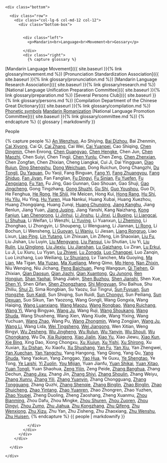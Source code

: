 

    <div class="bottom">

      <div class="row">
        <div class="col-lg-6 col-md-12 col-12">
          <div class="bottom-box">


            <div class="left">
              <p>Mandarin<br>Language<br>Movement<br>Gossary</p>
              
            </div>
            <div class="right">
			  {% capture glossary %}
[Mandarin Language Movement]({{ site.baseurl }}{% link glossary/movement.md %})
[Pronunciation Standardization Association]({{ site.baseurl }}{% link glossary/pronunciation.md %})
[Mandarin Language Research Association]({{ site.baseurl }}{% link glossary/research.md %})
[National Language Unification Preparation Committee]({{ site.baseurl }}{% link glossary/preparation.md %})
[Several Persons Club]({{ site.baseurl }}{% link glossary/persons.md %})
[Compilation Department of the Chinese Great Dictionary]({{ site.baseurl }}{% link glossary/compilation.md %})
[Phonetic symbols](https://en.wikipedia.org/wiki/Bopomofo)
[Mandarin Romanization](https://en.wikipedia.org/wiki/Gwoyeu_Romatzyh)
[National Language Promotion Committee]({{ site.baseurl }}{% link glossary/committee.md %})
                 {% endcapture %}
 			   {{ glossary | markdownify }}
            </div>
          </div>
        </div>
        <div class="col-lg-6 col-md-12 col-12">
          <div class="bottom-box">
            <div class="left">
              <p> People </p>
            </div>
            <div class="right">
              <div class="right-scroll">
                  {% capture people %}
[An Wenzhuo](https://clangreformers.github.io/people/anwenzhuo-cn.html),
Ao Shiying,
[Bai Dizhou](https://clangreformers.github.io/people/baidizhou-cn.html),
Bai Zhenmin,
[Cai Xiyong](https://zh.wikipedia.org/wiki/蔡錫勇),
Cai Qi,
[Cai Zhang](https://zh.wikipedia.org/wiki/蔡璋_(速記工作者)),
Cai Wei,
[Cai Yuanpei](https://zh.wikipedia.org/wiki/蔡元培),
Cao Shiqing,
[Chen Dingmin](https://baike.baidu.com/item/陳定民?fromModule=lemma_search-box),
Chen Enrong,
[Chen Guangyao](https://zh.wikipedia.org/wiki/陳光堯),
[Chen Hengke](https://zh.wikipedia.org/wiki/陳師曾),
Chen Jun,
[Chen Maozhi](https://zh.wikipedia.org/wiki/陳懋治),
Chen Suiyi,
Chen Tingji,
[Chen Yunlu](https://baike.baidu.com/item/陳雲路?fromModule=lemma_search-box),
Chen Zeng,
[Chen Zhenxian](https://zh.wikipedia.org/wiki/陳振先),
Chen Zongfan,
Chen Zhixian,
Cheng Liangkai,
Cui Ji,
Dai Yingguan,
[Diao Rujun](https://baike.baidu.com/item/刁汝鈞?fromModule=lemma_search-box),
[Ding Shengshu](https://zh.wikipedia.org/wiki/丁聲樹),
[Dong Weichuan](https://zh.wikipedia.org/wiki/董渭川),
Dong Ruichun,
Dong Changzhi,
[Du Tongli](https://clangreformers.github.io/people/dutongli-cn.html),
[Du Yaquan](https://zh.wikipedia.org/wiki/杜亞泉),
Du Yaoji,
Fang Binguan,
[Fang Yi](https://clangreformers.github.io/people/fangyi-cn.html),
[Fang Zhuangyou](https://zh.wikipedia.org/wiki/方壯猷),
[Fang Shiduo](https://zh.wikipedia.org/wiki/方師鐸),
[Fan Jiyan](https://baike.baidu.com/item/範繼淹?fromModule=lemma_search-box),
Fan Fanglian,
[Fu Dingyi](https://zh.wikipedia.org/wiki/符定一),
[Fu Sinian](https://zh.wikipedia.org/wiki/傅斯年),
[Fu Yuefen](https://zh.wikipedia.org/wiki/傅嶽棻),
[Fu Zengxiang](https://zh.wikipedia.org/wiki/傅增湘),
[Fu Yan](https://clangreformers.github.io/people/fuyan-cn.html),
Fu Jing,
Gao Gunnan,
Gao Shouan,
Gao Shuji,
[Gao Jingcheng](https://baike.baidu.com/item/高景成/9594712),
Gong Tingzhang,
[Gong Shuzhi](https://clangreformers.github.io/people/gongshuzhi-cn.html),
[Gu Shi](https://baike.baidu.com/item/顧實/673665),
[Guo Youshou](https://zh.wikipedia.org/wiki/郭有守),
Guo Di,
He Fenghua,
[He Rong](https://zh.wikipedia.org/wiki/何容),
[He Shiji](https://baike.baidu.com/item/何士骥/3225991),
He Meicen,
Hong Kui,
[Hong Rang](https://zh.wikipedia.org/wiki/洪炎秋),
[Hu Shi](https://zh.wikipedia.org/wiki/胡適),
[Hu Yilu](https://baike.baidu.com/item/胡以魯/1077475),
Hu Ying,
[Hu Yuren](https://baike.baidu.com/item/胡雨人/10025474),
Hua Nankui,
Huang Xubai,
Huang Xuezhou,
Huang Zhongqiang,
Huang Zunqi,
[Huang Chunqing](https://zh.wikipedia.org/wiki/黃純青),
[Jiang Kanghu](https://zh.wikipedia.org/wiki/江亢虎),
Jiang Renlun,
Jiang Yuan,
[Jiang Juqing](https://zh.wikipedia.org/wiki/蔣舉清),
Jiang Yanshi,
Kang Naizhang,
[Kong Fanjun](https://clangreformers.github.io/people/kongfanjun-cn.html),
[Lan Chengrong](https://baike.baidu.com/item/蘭承榮/2632049),
[Li Jinhui](https://zh.wikipedia.org/wiki/黎錦暉),
[Li Jinshu](https://zh.wikipedia.org/wiki/黎錦紓),
[Li Jinxi](https://zh.wikipedia.org/wiki/黎錦熙),
[Li Buqing](https://zh.wikipedia.org/wiki/李步青),
[Li Liangcai](https://baike.baidu.com/item/李桐軒/10728490),
[Li Shuhua](https://zh.wikipedia.org/wiki/李書華),
Li Weifan,
Li Wenzhi,
[Li Yuying](https://zh.wikipedia.org/wiki/李石曾),
Li Yuanxun,
[Li Zheming](https://zh.wikipedia.org/wiki/李哲明),
Li Zhonghao,
Li Zhongyin,
Li Shoupeng,
Li Wenguang,
Li Jiannan,
[Li Rong](https://baike.baidu.com/item/李榮/132357),
Li Bochun,
Li Wensheng,
[Li Guoyan](https://baike.baidu.com/item/李國炎/62520710),
[Li Wanju](https://zh.wikipedia.org/wiki/李萬居),
Li Jiesan,
[Liang Rongruo](https://zh.wikipedia.org/wiki/梁容若),
Liao Lixun,
[Liao Ping](https://zh.wikipedia.org/wiki/廖平),
[Lin Yutang](https://zh.wikipedia.org/wiki/林語堂),
Lin Zhixuan,
Lin Zifeng,
Lin Shaoxian,
[Liu Fu](https://zh.wikipedia.org/wiki/劉半農),
Liu Jishan,
Liu Luyin,
[Liu Mengyang](https://baike.baidu.com/item/劉孟揚/3803824),
[Liu Pansui](https://baike.baidu.com/item/劉盼遂/488674),
Liu Shutian,
Liu Yi,
[Liu Rulin](https://baike.baidu.com/item/劉汝霖/3401335),
[Liu Qinglong](https://baike.baidu.com/item/劉慶隆/15797699),
[Liu Jiexiu](https://baike.baidu.com/item/劉潔修/5173715),
[Liu Jianshan](https://baike.baidu.com/item/劉兼善/11068257),
[Lu Gaizhang](https://zh.wikipedia.org/wiki/盧戆章),
Lu Ziran,
[Lu Erkui](https://baike.baidu.com/item/陸爾奎/969934),
Lu Ji,
Lu Xiuru,
Lu Yiyan,
[Lu Zhiwei](https://zh.wikipedia.org/wiki/陸志韋),
[Lu Zongda](https://zh.wikipedia.org/wiki/陸宗達),
[Luo Changpei](https://zh.wikipedia.org/wiki/羅常培),
Luo Zanqin,
Luo Linzhang,
Luo Weiliang,
[Lv Shuxiang](https://zh.wikipedia.org/wiki/呂叔湘),
Lv Tianchen,
Ma Guoying,
[Ma Lian](https://zh.wikipedia.org/wiki/馬廉),
Ma Tigan,
[Ma Yuzao](https://zh.wikipedia.org/wiki/馬幼漁),
[Ma Xueliang](https://zh.wikipedia.org/wiki/馬學良),
Meng Qimo,
[Mo Heng](https://baike.baidu.com/item/莫衡/5404038),
[Nan Zhixin](https://zh.wikipedia.org/wiki/南志信),
Niu Wenqing,
Niu Jichang,
[Peng Baichuan](https://zh.wikipedia.org/wiki/彭百川),
Peng Wangqun,
[Qi Tiehen](https://zh.wikipedia.org/wiki/齊鐵恨),
Qi Zhixian,
[Qian Daosun](https://zh.wikipedia.org/wiki/錢稻孫),
[Qian Jiazhi](https://zh.wikipedia.org/wiki/錢均夫),
[Qian Xuantong](https://zh.wikipedia.org/wiki/錢玄同),
[Qu Junong](https://zh.wikipedia.org/wiki/瞿世英),
[Ren Hongjun](https://zh.wikipedia.org/wiki/任鴻隽),
[Shan Yaohai](https://baike.baidu.com/item/單耀海/12579148),
Shang Jiabin,
[Shen Buzhou](https://baike.baidu.com/item/沈步洲/24573664),
[Shen Jianshi](https://zh.wikipedia.org/wiki/沈兼士),
Shen Xue,
[Shen Yi](https://baike.baidu.com/item/沈頤/64081418),
Shen Qifan,
[Shen Zhongzhang](https://zh.wikipedia.org/wiki/沈仲章_(學者)),
[Shi Mingyuan](https://baike.baidu.com/item/石明遠/584403),
Shu Baihua,
Shu Zhiliu,
[Shui Zi](https://zh.wikipedia.org/wiki/水梓),
Sima Rongbian,
Su Yaozu,
Sui Tingrui,
[Sun Fuyuan](https://zh.wikipedia.org/wiki/孫伏園),
[Sun Hongzhe](https://baike.baidu.com/item/孫鴻哲/5978238),
[Sun Kaidi](https://zh.wikipedia.org/wiki/孫楷第),
Sun Shiqing,
Sun Ruidi,
[Sun Chongyi](https://clangreformers.github.io/people/sunchongyi-cn.html),
Sun Peiliang,
[Sun Dexuan](https://baike.baidu.com/item/孫德宣/1116324),
Suo Sikun,
Tan Yaozong,
Wang Gongli,
Wang Gongxia,
Wang Haiqing,
[Wang Luanxiang](https://zh.wikipedia.org/wiki/汪鸾翔),
[Wang Maozu](https://zh.wikipedia.org/wiki/汪懋祖),
[Wang Rongbao](https://zh.wikipedia.org/wiki/汪榮寶),
[Wang Ruichang](https://zh.wikipedia.org/wiki/特睦格圖),
[Wang Yi](https://clangreformers.github.io/people/wangyi-cn.html),
Wang Bingyao,
[Wang Ju](https://baike.baidu.com/item/王雲軒/29241),
Wang Ruji,
[Wang Shoukang](https://clangreformers.github.io/people/wangshoukang-cn.html),
[Wang Shuda](https://clangreformers.github.io/people/wangshuda-cn.html),
Wang Shusheng,
Wang Xien,
Wang Xiude,
Wang Yixing,
Wang Yuchuan,
[Wang Zhao](https://zh.wikipedia.org/wiki/王照_(光緒進士)),
Wang Pu,
[Wang Zhongmin](https://zh.wikipedia.org/wiki/王重民),
Wang Zongjian,
[Wang Ju](https://zh.wikipedia.org/wiki/王炬_(1911年)),
[Wang Li](https://zh.wikipedia.org/wiki/王力_(語言學家)),
Wang Lida,
[Wei Tingsheng](https://zh.wikipedia.org/wiki/衛挺生),
[Wei Jiangong](https://zh.wikipedia.org/wiki/魏建功),
Wen Xitian,
Weng Bingyi,
[Wu Zesheng](https://zh.wikipedia.org/wiki/烏澤聲),
[Wu Jingheng](https://zh.wikipedia.org/wiki/吳稚暉),
[Wu Rulun](https://zh.wikipedia.org/wiki/吳汝綸),
[Wu Yanyin](https://zh.wikipedia.org/wiki/吳研因),
[Wu Shouli](https://zh.wikipedia.org/wiki/吳守禮),
[Wu Chongkang](https://baike.baidu.com/item/吳崇康/57169396),
Wu Da,
[Xia Ruigeng](https://zh.wikipedia.org/wiki/夏瑞庚),
[Xiao Jialin](https://clangreformers.github.io/people/xiaojialin-cn.html),
[Xiao Yu](https://zh.wikipedia.org/wiki/蕭子升),
Xiao Jiewu,
[Xiao Kun](https://baike.baidu.com/item/蕭坤/6734064),
[Xie Bing](https://clangreformers.github.io/people/xierenbing-cn.html),
Xing Dao,
Xiong Chongxu,
[Xu Xiujun](https://baike.baidu.com/item/徐秀鈞/930610),
[Xu Yishi](https://zh.wikipedia.org/wiki/徐一士),
[Xu Shirong](https://baike.baidu.com/item/徐世榮/1142033),
Xu Xuxian,
[Xu Dishan](https://zh.wikipedia.org/wiki/許地山),
Xu Xiaofu,
[Xu Shushang](https://zh.wikipedia.org/wiki/許壽裳),
[Yan Fu](https://zh.wikipedia.org/wiki/嚴復),
[Yan Xiu](https://zh.wikipedia.org/wiki/嚴修),
Yan Zhengwei,
[Yan Xuechan](https://zh.wikipedia.org/wiki/嚴學宭),
[Yan Yangchu](https://zh.wikipedia.org/wiki/晏陽初),
Yang Hangong,
Yang Qiong,
Yang Qu,
[Yang Shuda](https://zh.wikipedia.org/wiki/楊樹達),
Yang Yaokun,
Yang Zenggao,
[Yao Hua](https://zh.wikipedia.org/wiki/姚華),
Ye Guxu,
[Ye Shengtao](https://zh.wikipedia.org/wiki/葉聖陶),
Ye Tong,
[Ye Laishi](https://zh.wikipedia.org/wiki/葉籁士),
[Yi Zuolin](https://zh.wikipedia.org/wiki/易作霖),
[You Mijian](https://zh.wikipedia.org/wiki/遊彌堅),
Yuan Jianfu,
[Yuan Shikai](https://zh.wikipedia.org/wiki/袁世凱),
[Yuan Xitao](https://zh.wikipedia.org/wiki/袁希濤),
[Yuan Tongli](https://zh.wikipedia.org/wiki/袁同禮),
Yuan Shaohua,
[Zeng Yijin](https://zh.wikipedia.org/wiki/曾彜進),
Zeng Peide,
[Zhang Banghua](https://baike.baidu.com/item/張邦華/6042000?fr=aladdin),
Zhang Dechun,
[Zhang Jixu](https://zh.wikipedia.org/wiki/張繼煦),
Zhang Jin,
[Zhang Shiyi](https://zh.wikipedia.org/wiki/張士一),
[Zhang Shoulin](https://clangreformers.github.io/people/zhangshoulin-cn.html),
Zhang Weiyu,
[Zhang Xunru](https://clangreformers.github.io/people/zhangxunru-cn.html),
[Zhang Yili](https://zh.wikipedia.org/wiki/張一麐),
[Zhang Yuanyin](https://clangreformers.github.io/people/zhangyuanyin-cn.html),
Zhang Chongguang,
[Zhang Tongguang](https://baike.baidu.com/item/張同光/63845113?fr=aladdin),
Zhang Quzhi,
[Zhang Shenqie](https://zh.wikipedia.org/wiki/張深切),
[Zhang Binglin](https://zh.wikipedia.org/wiki/章太炎),
[Zhao Binglin](https://zh.wikipedia.org/wiki/趙炳麟),
[Zhao Shuicheng](https://clangreformers.github.io/people/zhaoshuicheng-cn.html),
[Zhao Yintang](https://baike.baidu.com/item/趙蔭棠/1987478),
[Zhao Yuanren](https://zh.wikipedia.org/wiki/趙元任),
Zhao Zhongren,
Zhao Yuzhen,
[Zhao Youpei](https://zh.wikipedia.org/wiki/趙友培),
Zheng Duoling,
Zheng Zaoshang,
Zheng Xuanmu,
[Zhou Bianming](https://zh.wikipedia.org/wiki/周辨明),
Zhou Dafu,
Zhou Mingke,
[Zhou Shuren](https://zh.wikipedia.org/wiki/魯迅),
[Zhou Zuoren](https://zh.wikipedia.org/wiki/周作人),
[Zhou Dingyi](https://zh.wikipedia.org/wiki/周定一),
[Zhou Zumo](https://zh.wikipedia.org/wiki/周祖谟),
[Zhu Jiahua](https://zh.wikipedia.org/wiki/朱家驊),
[Zhu Kongzhang](https://baike.baidu.com/item/朱孔彰/1712762),
[Zhu Qifeng](https://baike.baidu.com/item/朱起鳳/1180727),
[Zhu Wenxiong](https://zh.wikipedia.org/wiki/朱文熊),
[Zhu Xizu](https://zh.wikipedia.org/wiki/朱希祖),
Zhu Yan,
Zhu Zisheng,
Zhu Zhaoxiang,
[Zhu Wenshu](https://baike.baidu.com/item/朱文叔/3722097),
[Zhu Huisen](https://zh.wikipedia.org/wiki/朱匯森),
				  {% endcapture %}
				  {{ people | markdownify }}

             
              </div>
            </div>
          </div>
        </div>

      </div>

    </div>


